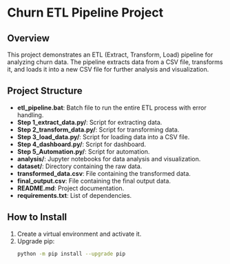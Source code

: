 # Churn ETL Pipeline Project

## Overview
This project demonstrates an ETL (Extract, Transform, Load) pipeline for analyzing churn data. The pipeline extracts data from a CSV file, transforms it, and loads it into a new CSV file for further analysis and visualization.

## Project Structure
- **etl_pipeline.bat**: Batch file to run the entire ETL process with error handling.
- **Step 1_extract_data.py/**: Script for extracting data.
- **Step 2_transform_data.py/**: Script for transforming data.
- **Step 3_load_data.py/**: Script for loading data into a CSV file.
- **Step 4_dashboard.py/**: Script for dashboard.
- **Step 5_Automation.py/**: Script for automation.
- **analysis/**: Jupyter notebooks for data analysis and visualization.
- **dataset/**: Directory containing the raw data.
- **transformed_data.csv**: File containing the transformed data.
- **final_output.csv**: File containing the final output data.
- **README.md**: Project documentation.
- **requirements.txt**: List of dependencies.

## How to Install
1. Create a virtual environment and activate it.
2. Upgrade pip:
   ```bash
   python -m pip install --upgrade pip
